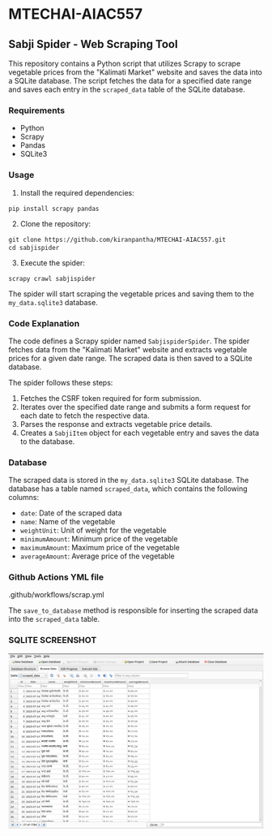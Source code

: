 # MTECHAI-AIAC557

## Sabji Spider - Web Scraping Tool

This repository contains a Python script that utilizes Scrapy to scrape vegetable prices from the "Kalimati Market" website and saves the data into a SQLite database. The script fetches the data for a specified date range and saves each entry in the `scraped_data` table of the SQLite database.

### Requirements
- Python
- Scrapy
- Pandas
- SQLite3

### Usage

1. Install the required dependencies:

```
pip install scrapy pandas
```

2. Clone the repository:

```
git clone https://github.com/kiranpantha/MTECHAI-AIAC557.git
cd sabjispider
```

3. Execute the spider:

```
scrapy crawl sabjispider
```

The spider will start scraping the vegetable prices and saving them to the `my_data.sqlite3` database.

### Code Explanation

The code defines a Scrapy spider named `SabjispiderSpider`. The spider fetches data from the "Kalimati Market" website and extracts vegetable prices for a given date range. The scraped data is then saved to a SQLite database.

The spider follows these steps:

1. Fetches the CSRF token required for form submission.
2. Iterates over the specified date range and submits a form request for each date to fetch the respective data.
3. Parses the response and extracts vegetable price details.
4. Creates a `SabjiItem` object for each vegetable entry and saves the data to the database.


### Database

The scraped data is stored in the `my_data.sqlite3` SQLite database. The database has a table named `scraped_data`, which contains the following columns:

- `date`: Date of the scraped data
- `name`: Name of the vegetable
- `weightUnit`: Unit of weight for the vegetable
- `minimumAmount`: Minimum price of the vegetable
- `maximumAmount`: Maximum price of the vegetable
- `averageAmount`: Average price of the vegetable

### Github Actions YML file
  .github/workflows/scrap.yml

The `save_to_database` method is responsible for inserting the scraped data into the `scraped_data` table.

### SQLITE SCREENSHOT
![Screenshot](https://github.com/kiranpantha/MTECHAI-AIAC557/blob/c5e592d296a0f2b71eebda84420369d4054f8d1a/db%20browser.png)
